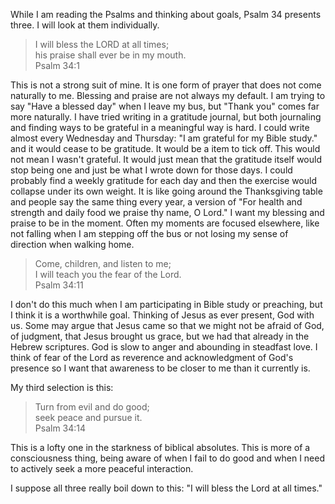 
While I am reading the Psalms and thinking about goals, Psalm 34
presents three. I will look at them individually.

> I will bless the LORD at all times;   
> his praise shall ever be in my mouth.  
> Psalm 34:1

This is not a strong suit of mine. It is one form of prayer that does
not come naturally to me. 
Blessing and praise are not always my default. I am trying to say
"Have a blessed day" when I leave my bus, but "Thank you" comes far
more naturally. I have tried writing in a gratitude journal, but both
journaling and finding ways to be grateful in a meaningful way is
hard. I could write almost every Wednesday and Thursday: "I am
grateful for my Bible study." and it would cease to be gratitude. It
would be a item to tick off. This would not mean I wasn't grateful. It
would just mean that the gratitude itself would stop being one and
just be what I wrote down for those days. I could probably find a
weekly gratitude for each day and then the exercise would collapse
under its own weight. It is like going around the Thanksgiving table
and people say the same thing every year, a version of "For health and
strength and daily food we praise thy name, O Lord." I want my
blessing and praise to be in the moment. Often my moments are focused
elsewhere, like not falling when I am stepping off the bus or not
losing my sense of direction when walking home.

> Come, children, and listen to me;  
> I will teach you the fear of the Lord.  
> Psalm 34:11

I don't do this much when I am participating in Bible study or
preaching, but I think it is a worthwhile goal. Thinking of Jesus as
ever present, God with us. Some may argue that Jesus came so that we
might not be afraid of God, of judgment, that Jesus brought us grace,
but we had that already in the Hebrew scriptures. God is slow to anger
and abounding in steadfast love. I think of fear of the Lord as
reverence and acknowledgment of God's presence so I want that
awareness to be closer to me than it currently is.

My third selection is this:

> Turn from evil and do good;  
> seek peace and pursue it.  
> Psalm 34:14

This is a lofty one in the starkness of biblical absolutes. This is
more of a consciousness thing, being aware of when I fail to do good
and when I need to actively seek a more peaceful interaction.

I suppose all three really boil down to this: "I will bless the Lord
at all times."
